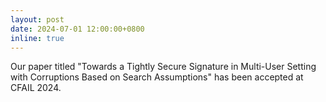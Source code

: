 ```yaml
---
layout: post
date: 2024-07-01 12:00:00+0800
inline: true
---
```


Our paper titled "Towards a Tightly Secure Signature in Multi-User Setting with Corruptions Based on Search Assumptions" has been accepted at CFAIL 2024.
